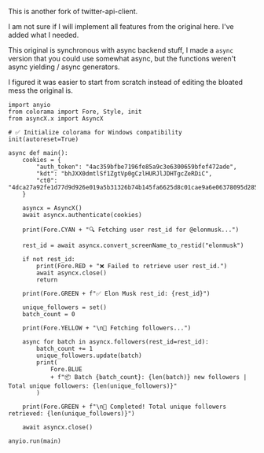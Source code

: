 This is another fork of twitter-api-client.

I am not sure if I will implement all features from the original here. I've added what I needed.

This original is synchronous with async backend stuff, I made a `async` version that you could use somewhat async, but the functions weren't async yielding / async generators.

I figured it was easier to start from scratch instead of editing the bloated mess the original is.

```
import anyio
from colorama import Fore, Style, init
from asyncX.x import AsyncX

# ✅ Initialize colorama for Windows compatibility
init(autoreset=True)

async def main():
    cookies = {
        "auth_token": "4ac359bfbe7196fe85a9c3e6300659bfef472ade",
        "kdt": "bhJXX0dmtlSf1ZgtVp0gCzlHURJlJDHTgcZeRDiC",
        "ct0": "4dca27a92fe1d77d9d926e019a5b31326b74b145fa6625d8c01cae9a6e06378095d28534e9eb78e98987c7ad0c31511fd8dfd9a68a03082b5031cc4f56eb7f9ff61cf2c29492c20810dc75612784142a",
    }

    asyncx = AsyncX()
    await asyncx.authenticate(cookies)

    print(Fore.CYAN + "🔍 Fetching user rest_id for @elonmusk...")

    rest_id = await asyncx.convert_screenName_to_restid("elonmusk")

    if not rest_id:
        print(Fore.RED + "❌ Failed to retrieve user rest_id.")
        await asyncx.close()
        return

    print(Fore.GREEN + f"✅ Elon Musk rest_id: {rest_id}")

    unique_followers = set()
    batch_count = 0

    print(Fore.YELLOW + "\n🚀 Fetching followers...")

    async for batch in asyncx.followers(rest_id=rest_id):
        batch_count += 1
        unique_followers.update(batch)
        print(
            Fore.BLUE
            + f"📦 Batch {batch_count}: {len(batch)} new followers | Total unique followers: {len(unique_followers)}"
        )

    print(Fore.GREEN + f"\n🎉 Completed! Total unique followers retrieved: {len(unique_followers)}")

    await asyncx.close()

anyio.run(main)
```